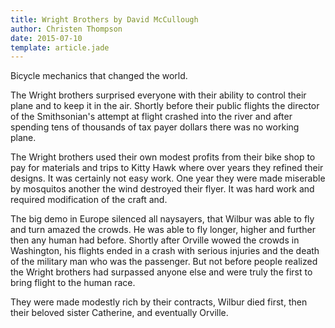 ```yaml
---
title: Wright Brothers by David McCullough
author: Christen Thompson
date: 2015-07-10
template: article.jade 
---
```


Bicycle mechanics that changed the world.

<span class="more"></span>

The Wright brothers surprised everyone with their ability to control their plane and to keep it in the air. Shortly before their public flights the director of the Smithsonian's attempt at flight crashed into the river and after spending tens of thousands of tax payer dollars there was no working plane.

The Wright brothers used their own modest profits from their bike shop to pay for materials and trips to Kitty Hawk where over years they refined their designs. It was certainly not easy work. One year they were made miserable by mosquitos another the wind destroyed their flyer. It was hard work and required modification of the craft and.

The big demo in Europe silenced all naysayers, that Wilbur was able to fly and turn amazed the crowds. He was able to fly longer, higher and further then any human had before.  Shortly after Orville wowed the crowds in Washington, his flights ended in a crash with serious injuries and the death of the military man who was the passenger. But not before people realized the Wright brothers had surpassed anyone else and were truly the first to bring flight to the human race.

They were made modestly rich by their contracts, Wilbur died first, then their beloved sister Catherine, and eventually Orville.